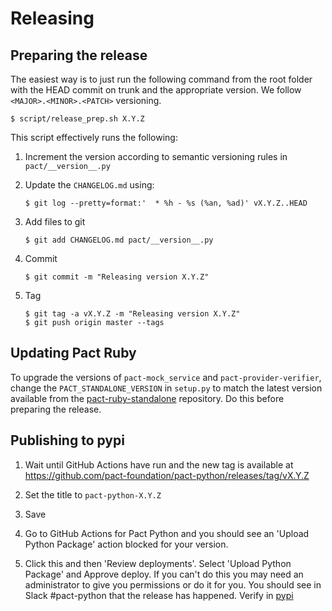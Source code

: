 # Releasing

## Preparing the release

The easiest way is to just run the following command from the root folder with the HEAD commit on trunk and the appropriate version. We follow `<MAJOR>.<MINOR>.<PATCH>` versioning.

```shell
$ script/release_prep.sh X.Y.Z
```

This script effectively runs the following:

1.  Increment the version according to semantic versioning rules in `pact/__version__.py`

2.  Update the `CHANGELOG.md` using:

    ```shell
    $ git log --pretty=format:'  * %h - %s (%an, %ad)' vX.Y.Z..HEAD
    ```

3.  Add files to git

    ```shell
    $ git add CHANGELOG.md pact/__version__.py
    ```

4.  Commit

    ```shell
    $ git commit -m "Releasing version X.Y.Z"
    ```

5.  Tag

    ```shell
    $ git tag -a vX.Y.Z -m "Releasing version X.Y.Z"
    $ git push origin master --tags
    ```

## Updating Pact Ruby

To upgrade the versions of `pact-mock_service` and `pact-provider-verifier`, change the `PACT_STANDALONE_VERSION` in `setup.py` to match the latest version available from the [pact-ruby-standalone](https://github.com/pact-foundation/pact-ruby-standalone/releases) repository. Do this before preparing the release.

## Publishing to pypi

1.  Wait until GitHub Actions have run and the new tag is available at https://github.com/pact-foundation/pact-python/releases/tag/vX.Y.Z

2.  Set the title to `pact-python-X.Y.Z`

3.  Save

4.  Go to GitHub Actions for Pact Python and you should see an 'Upload Python Package' action blocked for your version.

5.  Click this and then 'Review deployments'. Select 'Upload Python Package' and Approve deploy. If you can't do this you may need an administrator to give you permissions or do it for you. You should see in Slack #pact-python that the release has happened. Verify in [pypi](https://pypi.org/project/pact-python/)
